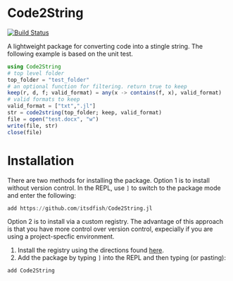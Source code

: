 # Code2String

[![Build Status](https://github.com/itsdfish/Code2String.jl/actions/workflows/CI.yml/badge.svg?branch=main)](https://github.com/itsdfish/Code2String.jl/actions/workflows/CI.yml?query=branch%3Amain)

A lightweight package for converting code into a stingle string. The following example is based on the unit test.

```julia 
using Code2String 
# top level folder  
top_folder = "test_folder"
# an optional function for filtering. return true to keep
keep(r, d, f; valid_format) = any(x -> contains(f, x), valid_format)
# valid formats to keep 
valid_format = ["txt",".jl"]
str = code2string(top_folder; keep, valid_format)
file = open("test.docx", "w")
write(file, str)
close(file)
```
# Installation

There are two methods for installing the package. Option 1 is to install without version control. In the REPL, use `]` to switch to the package mode and enter the following:

```julia
add https://github.com/itsdfish/Code2String.jl
```
Option 2 is to install via a custom registry. The advantage of this approach is that you have more control over version control, expecially if you are using a project-specfic environment. 

1. Install the registry using the directions found [here](https://github.com/itsdfish/Registry.jl).
2. Add the package by typing `]` into the REPL and then typing (or pasting):

```julia
add Code2String
```
